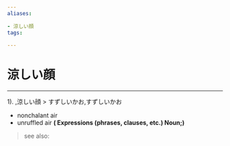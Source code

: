 ```yaml
---
aliases:
    
- 涼しい顔
tags:
    
---
```


# 涼しい顔
---
1).
,涼しい顔 > すずしいかお,すずしいかお

- nonchalant air
- unruffled air
**( Expressions (phrases, clauses, etc.) Noun;)**
> see also: 
            